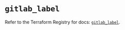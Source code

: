 # `gitlab_label`

Refer to the Terraform Registry for docs: [`gitlab_label`](https://registry.terraform.io/providers/gitlabhq/gitlab/17.2.0/docs/resources/label).
